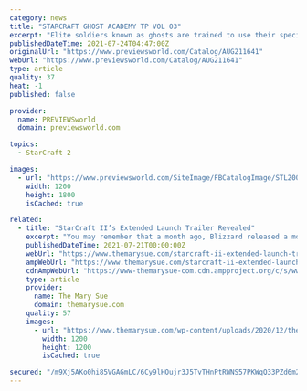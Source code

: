 ```yaml
---
category: news
title: "STARCRAFT GHOST ACADEMY TP VOL 03"
excerpt: "Elite soldiers known as ghosts are trained to use their special psychic powers for military operations, and one Ghost Academy cadet, Nova, must handle both her teammates and her own demons."
publishedDateTime: 2021-07-24T04:47:00Z
originalUrl: "https://www.previewsworld.com/Catalog/AUG211641"
webUrl: "https://www.previewsworld.com/Catalog/AUG211641"
type: article
quality: 37
heat: -1
published: false

provider:
  name: PREVIEWSworld
  domain: previewsworld.com

topics:
  - StarCraft 2

images:
  - url: "https://www.previewsworld.com/SiteImage/FBCatalogImage/STL200409.jpg"
    width: 1200
    height: 1800
    isCached: true

related:
  - title: "StarCraft II’s Extended Launch Trailer Revealed"
    excerpt: "You may remember that a month ago, Blizzard released a most excellent trailer for StarCraft II to coincide with the NBA finals (of all things): Now, just days before StarCraft II‘s world debut ..."
    publishedDateTime: 2021-07-21T00:00:00Z
    webUrl: "https://www.themarysue.com/starcraft-ii-extended-launch-trailer/"
    ampWebUrl: "https://www.themarysue.com/starcraft-ii-extended-launch-trailer/amp/"
    cdnAmpWebUrl: "https://www-themarysue-com.cdn.ampproject.org/c/s/www.themarysue.com/starcraft-ii-extended-launch-trailer/amp/"
    type: article
    provider:
      name: The Mary Sue
      domain: themarysue.com
    quality: 57
    images:
      - url: "https://www.themarysue.com/wp-content/uploads/2020/12/themarysue-defult-social.jpg"
        width: 1200
        height: 1200
        isCached: true

secured: "/m9Xj5AKo0hi85VGAGmLC/6Cy9lHOujr3J5TvTHnPtRWNS57PKWqQ33PZd6m2Nydx1C/IIixZopjDrrGfNLJtv8nRUNKJuy8HwF3Ma0Mb6BkAW7ukyzLfkFZcQaIK2oeY1PkyHUzmufsfbrppTyAEuiMyzOwF4HCyIZJv/+F3vgG5gCLcpDlKWGJsfp4OpeBStqakaSui4TepPsvtQ0llUBC39aE1X2tUO5zJYeuUDH9BcUegKKkA1inD0qjjMN9IQJwe4CNhNX5sDr9ZASd/uyzbJKtYelfwjjSzuhmkS0pDPcH1UHtps2m5vOmtJZtoBb0ZBUPNNVxd7/aLceIt8FxxlKq4oaVt4poeeU5mEE=;epjW+xR2M/BXWwUPEsYExw=="
---
```


